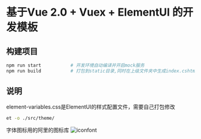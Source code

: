 # 基于Vue 2.0 + Vuex + ElementUI 的开发模板


## 构建项目

```bash
npm run start           # 开发环境自动编译并开启mock服务
npm run build           # 打包到static目录,同时在上级文件夹中生成index.cshtml
```

## 说明
element-variables.css是ElementUI的样式配置文件，需要自己打包修改
```bash
et -o ./src/theme/
```
字体图标用的阿里的图标库 ![iconfont](http://www.iconfont.cn/)




